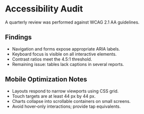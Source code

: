 # Accessibility Audit

A quarterly review was performed against WCAG 2.1 AA guidelines.

## Findings

- Navigation and forms expose appropriate ARIA labels.
- Keyboard focus is visible on all interactive elements.
- Contrast ratios meet the 4.5:1 threshold.
- Remaining issue: tables lack captions in several reports.

## Mobile Optimization Notes

- Layouts respond to narrow viewports using CSS grid.
- Touch targets are at least 44 px by 44 px.
- Charts collapse into scrollable containers on small screens.
- Avoid hover‑only interactions; provide tap equivalents.
